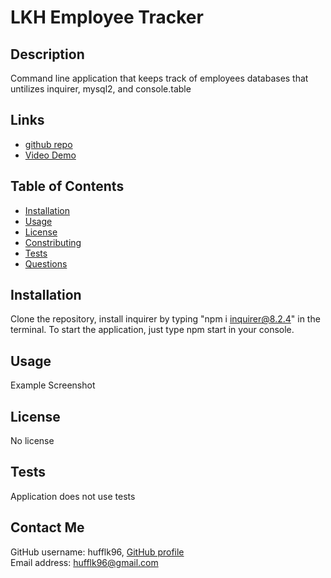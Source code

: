 # LKH Employee Tracker

## Description
Command line application that keeps track of employees databases that untilizes inquirer, mysql2, and console.table

## Links
- [github repo](https://github.com/hufflk96/Employee.git)
- [Video Demo]()

## Table of Contents
- [Installation](#installation)  
- [Usage](#usage)  
- [License](#license)  
- [Constributing](#contributing)  
- [Tests](#tests)  
- [Questions](#questions)

## Installation
Clone the repository, install inquirer by typing "npm i inquirer@8.2.4" in the terminal. To start the application, just type npm start in your console.

## Usage
Example Screenshot

## License
No license

## Tests
Application does not use tests

## Contact Me
GitHub username: hufflk96, 
[GitHub profile](https://www.github.com/hufflk96)    
Email address: hufflk96@gmail.com  
